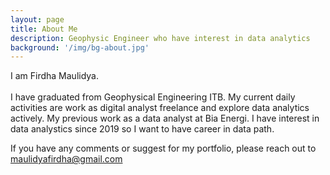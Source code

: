 ```yaml
---
layout: page
title: About Me
description: Geophysic Engineer who have interest in data analytics
background: '/img/bg-about.jpg'
---
```


I am Firdha Maulidya.<br><br>
I have graduated from Geophysical Engineering ITB. My current daily activities are work as digital analyst freelance and explore data analytics actively. My previous work as a data analyst at Bia Energi. I have interest in data analystics since 2019 so I want to have career in data path.<br>

If you have any comments or suggest for my portfolio, please reach out to [maulidyafirdha@gmail.com](mailto:maulidyafirdha@gmail.com)